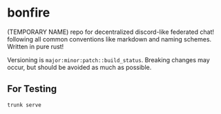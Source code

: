 # bonfire
(TEMPORARY NAME) repo for decentralized discord-like federated chat! following all common conventions like markdown and naming schemes. Written in pure rust! 

Versioning is `major:minor:patch::build_status`. Breaking changes may occur, but should be avoided as much as possible. 

## For Testing

`trunk serve`
